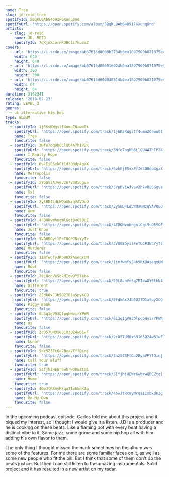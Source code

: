 ```yaml
---
name: Tree
slug: jd-reid-tree
spotifyId: 5BqKL9AbG409IFGXunq8nd
spotifyUrl: 'https://open.spotify.com/album/5BqKL9AbG409IFGXunq8nd'
artists:
  - slug: jd-reid
    name: JD. REID
    spotifyId: 7qKjoXJornKJBClL7kucsZ
covers:
  - url: 'https://i.scdn.co/image/ab67616d0000b2734b0ea1897969b071075e44ca'
    width: 640
    height: 640
  - url: 'https://i.scdn.co/image/ab67616d00001e024b0ea1897969b071075e44ca'
    width: 300
    height: 300
  - url: 'https://i.scdn.co/image/ab67616d000048514b0ea1897969b071075e44ca'
    width: 64
    height: 64
duration: 3162341
release: '2018-02-23'
rating: LEVEL_3
genres:
  - uk alternative hip hop
type: ALBUM
tracks:
  - spotifyId: 1j6KsKWgstf4umoZ6awo0t
    spotifyUrl: 'https://open.spotify.com/track/1j6KsKWgstf4umoZ6awo0t'
    name: Tree
    favourite: false
  - spotifyId: 3Nfe7oqDb6LlQU4A7hIP2K
    spotifyUrl: 'https://open.spotify.com/track/3Nfe7oqDb6LlQU4A7hIP2K'
    name: I Really Hope
    favourite: false
  - spotifyId: 6vkEjESxkFfId3O0dp4gaX
    spotifyUrl: 'https://open.spotify.com/track/6vkEjESxkFfId3O0dp4gaX'
    name: Metropolis
    favourite: false
  - spotifyId: 5YpDViAJvev2h7v085Ggve
    spotifyUrl: 'https://open.spotify.com/track/5YpDViAJvev2h7v085Ggve'
    name: Xxl
    favourite: false
  - spotifyId: 2ySBD4LdLWQaGNzqVAVQuQ
    spotifyUrl: 'https://open.spotify.com/track/2ySBD4LdLWQaGNzqVAVQuQ'
    name: Hum
    favourite: false
  - spotifyId: 4FDOHvmhngmlGqi9uO59OE
    spotifyUrl: 'https://open.spotify.com/track/4FDOHvmhngmlGqi9uO59OE'
    name: Just Know
    favourite: false
  - spotifyId: 3VQ0BGyilFeTUCPJNcYyTz
    spotifyUrl: 'https://open.spotify.com/track/3VQ0BGyilFeTUCPJNcYyTz'
    name: Murderer
    favourite: false
  - spotifyId: 1imfwofyJRb9RX9AseqxUM
    spotifyUrl: 'https://open.spotify.com/track/1imfwofyJRb9RX9AseqxUM'
    name: Root
    favourite: false
  - spotifyId: 79L8cnVeSq7MIdwOY5lkb4
    spotifyUrl: 'https://open.spotify.com/track/79L8cnVeSq7MIdwOY5lkb4'
    name: Different
    favourite: true
  - spotifyId: 2Edk6xJJb5O27D1aSpyXCQ
    spotifyUrl: 'https://open.spotify.com/track/2Edk6xJJb5O27D1aSpyXCQ'
    name: Piggy Bank
    favourite: false
  - spotifyId: 0L3q1gV93QlpqbHvirYPWR
    spotifyUrl: 'https://open.spotify.com/track/0L3q1gV93QlpqbHvirYPWR'
    name: Us
    favourite: false
  - spotifyId: 2cO57UM0x69103Q24w61wF
    spotifyUrl: 'https://open.spotify.com/track/2cO57UM0x69103Q24w61wF'
    name: Lunar
    favourite: false
  - spotifyId: 5az5ZSFtGa2ByaVFYfQinj
    spotifyUrl: 'https://open.spotify.com/track/5az5ZSFtGa2ByaVFYfQinj'
    name: Call Your Bluff
    favourite: true
  - spotifyId: 5IfjhiHEWr6wbrwQDEZtq1
    spotifyUrl: 'https://open.spotify.com/track/5IfjhiHEWr6wbrwQDEZtq1'
    name: Home
    favourite: true
  - spotifyId: 46wJtRXmyMrqaIImbkdKIg
    spotifyUrl: 'https://open.spotify.com/track/46wJtRXmyMrqaIImbkdKIg'
    name: On My Own
    favourite: false
---
```

In the upcoming podcast episode, Carlos told me about this project and it piqued my interest,
so I thought I would give it a listen. J.D is a producer and he is cooking on these beats.
Like a flaming pot with every beat having a distinct vibe to it. Some jazz, some grime and
some hip hop all with him adding his own flavor to them.

The only thing I thought missed the mark sometimes on the album was some of the features.
For me there are some familiar faces on it, as well as some new people who fit the bill.
But I think that some of them don't do the beats justice. But then I can still listen to
the amazing instrumentals. Solid project and it has resulted in a new artist on my radar.
